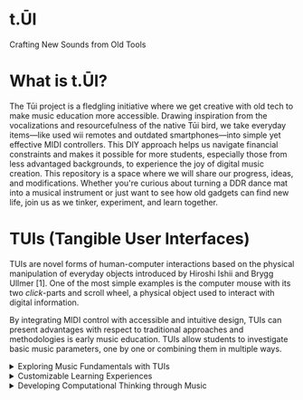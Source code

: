# t.ŪI
Crafting New Sounds from Old Tools

# What is t.ŪI?
The Tūi project is a fledgling initiative where we get creative with old tech to make music education more accessible. Drawing inspiration from the vocalizations and resourcefulness of the native Tūi bird, we take everyday items—like used wii remotes and outdated smartphones—into simple yet effective MIDI controllers. This DIY approach helps us navigate financial constraints and makes it possible for more students, especially those from less advantaged backgrounds, to experience the joy of digital music creation. This repository is a space where we will share our progress, ideas, and modifications. Whether you're curious about turning a DDR dance mat into a musical instrument or just want to see how old gadgets can find new life, join us as we tinker, experiment, and learn together.

# TUIs (Tangible User Interfaces) 
TUIs are novel forms of human-computer interactions based on the physical manipulation of everyday objects introduced by Hiroshi Ishii and Brygg Ullmer [1].
One of the most simple examples is the computer mouse with its two *click*-parts and scroll wheel, a physical object used to interact with digital information.

By integrating MIDI control with accessible and intuitive design, TUIs can present advantages with respect to traditional approaches and methodologies is early music education. TUIs allow students to investigate basic music parameters, one by one or combining them in multiple ways.

<details>
<summary>Exploring Music Fundamentals with TUIs</summary>
  Tangible User Interfaces (TUIs) offer a fresh approach to early music education by allowing students to delve into basic musical elements both individually and in combination. For example, TUIs set to keyboard-like modes enable exploration of melody—pitch, intensity, and scale models—and timbre. In percussion-like modes, students can develop rhythm awareness, learning about tempo, note lengths, and accents. Additionally, using multiple tangible parameters simultaneously helps learners grasp harmonic concepts.
</details>

<details>
<summary>Customizable Learning Experiences</summary>
  The flexibility of software applications used in TUIs allows for custom experiences tailored to specific educational needs. For instance, many early childhood music methodologies, like Orff, Kodaly, and Waldorf, emphasize learning with a pentatonic scale. TUIs can easily adapt to these needs, starting with the pentatonic scale and later transitioning to major and minor scales. For younger children, especially those in preschool or early primary school, TUIs can also introduce alternative musical notations. Recognizable shapes or colors can represent different musical pitches or elements, aiding children who cannot yet read or those with cognitive challenges.
</details>

<details>
<summary>Developing Computational Thinking through Music</summary>
  TUIs also promote computational thinking by establishing clear patterns and associations between shapes, positions, and musical meanings. These associations help learners understand musical structures and develop abstraction skills. For example, when using TUIs in a keyboard mode set to the C-major scale, changing the sequence of tangibles to represent different intervals (like a third or a fifth) helps users learn about harmonic structures and interval relationships. This setup can be adjusted over time to introduce new musical intervals and concepts, encouraging both individual learning and collaborative exploration.
</details>



